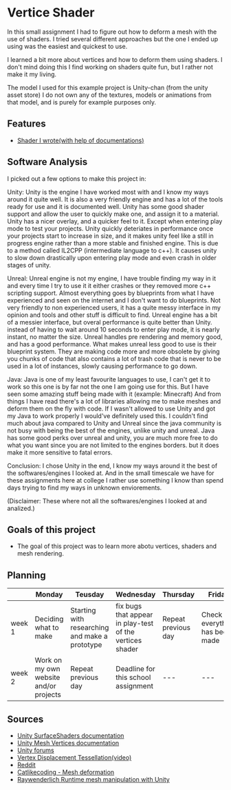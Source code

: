 # Vertice Shader
In this small assignment I had to figure out how to deform a mesh with the use of shaders.
I tried several different approaches but the one I ended up using was the easiest and quickest to use.

I learned a bit more about vertices and how to deform them using shaders.
I don't mind doing this I find working on shaders quite fun, but I rather not make it my living.

The model I used for this example project is Unity-chan (from the unity asset store)
I do not own any of the textures, models or animations from that model, and is purely
for example purposes only.

## Features
- [Shader I wrote(with help of documentations)](https://github.com/Feaxxae/UnityChangeVertices/blob/master/UnityShaders/Assets/unity-chan!/Unity-chan!%20Model/Art/UnityChanShader/Shader/Unitychan_VertexShader.shader)

## Software Analysis 
I picked out a few options to make this project in:

Unity:
	Unity is the engine I have worked most with and I know my ways around it quite well.
	It is also a very friendly engine and has a lot of the tools ready for use and it is documented well.
	Unity has some good shader support and allow the user to quickly make one, and assign it to a material.
	Unity has a nicer overlay, and a quicker feel to it. Except when entering play mode to test your projects.
	Unity quickly deteriates in performance once your projects start to increase in size, and it makes unity feel like a still in progress engine rather than a more stable and finished engine. This is due to a method called IL2CPP (intermediate language to c++). It causes unity to slow down drastically upon entering play mode and even crash in older stages of unity.

Unreal:
	Unreal engine is not my engine, I have trouble finding my way in it and every time I try to use it it either crashes
	or they removed more c++ scripting support.
	Almost everything goes by blueprints from what I have experienced and seen on the internet and I don't want to do blueprints.
	Not very friendly to non experienced users, it has a quite messy interface in my opinion and tools and other stuff is difficult to find.
	Unreal engine has a bit of a messier interface, but overal performance is quite better than Unity. instead of having to wait around 10 seconds to enter play mode, it is nearly instant, no matter the size. Unreal handles pre rendering and memory good, and has a good performance. What makes unreal less good to use is their blueprint system. They are making code more and more obsolete by giving you chunks of code that also contains a lot of trash code that is never to be used in a lot of instances, slowly causing performance to go down.

Java:
	Java is one of my least favourite languages to use, I can't get it to work so this one is by far not the one I am going use for this.
	But I have seen some amazing stuff being made with it (example: Minecraft)
	And from things I have read there's a lot of libraries allowing me to make meshes and deform them on the fly with code.
	If I wasn't allowed to use Unity and got my Java to work properly I would've definitely used this.
	I couldn't find much about java compared to Unity and Unreal since the java community is not busy with being the best of the engines, unlike unity and unreal.
	Java has some good perks over unreal and unity, you are much more free to do what you want since you are not limited to the engines borders. but it does make it more sensitive to fatal errors. 

Conclusion:
	I chose Unity in the end, I know my ways around it the best of the softwares/engines I looked at.
	And in the small timescale we have for these assignments here at college I rather use something I know than spend days trying to
	find my ways in unknown enviorements.

(Disclaimer: These where not all the softwares/engines I looked at and analized.)

## Goals of this project 
- The goal of this project was to learn more abotu vertices, shaders and mesh rendering.

## Planning 
| | Monday | Teusday | Wednesday | Thursday | Friday |
| --- | --- | --- | --- | --- | --- |
|week 1 | Deciding what to make | Starting with researching and make a prototype | fix bugs that appear in play-test of the vertices shader | Repeat previous day | Check if everything has been made | 
|week 2 | Work on my own website and/or projects | Repeat previous day | Deadline for this school assignment | --- | --- |

## Sources
- [Unity SurfaceShaders documentation](https://docs.unity3d.com/Manual/SL-SurfaceShaderExamples.html)
- [Unity Mesh Vertices documentation](https://docs.unity3d.com/ScriptReference/Mesh-vertices.html)
- [Unity forums](https://answers.unity.com/questions/543558/moving-vertices-in-shaders.html)
- [Vertex Displacement Tessellation(video)](https://www.youtube.com/watch?v=FNT6nHoml3Q)
- [Reddit](https://www.reddit.com/r/Unity3D/comments/18v1b4/how_to_deform_a_mesh/)
- [Catlikecoding - Mesh deformation](https://catlikecoding.com/unity/tutorials/mesh-deformation/)
- [Raywenderlich Runtime mesh manipulation with Unity](https://www.raywenderlich.com/5128-runtime-mesh-manipulation-with-unity)
